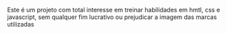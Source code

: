 Este é um  projeto com total interesse em treinar habilidades em hmtl, css e javascript, sem qualquer fim lucrativo ou prejudicar a imagem das marcas utilizadas
